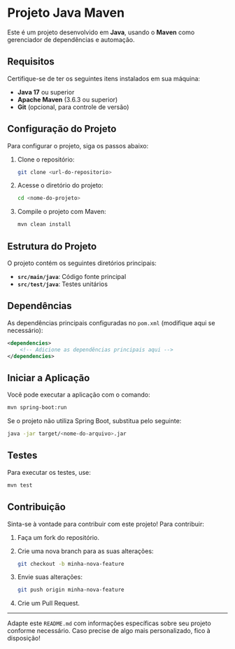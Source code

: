# Projeto Java Maven

Este é um projeto desenvolvido em **Java**, usando o **Maven** como gerenciador de dependências e automação.

## Requisitos

Certifique-se de ter os seguintes itens instalados em sua máquina:

- **Java 17** ou superior
- **Apache Maven** (3.6.3 ou superior)
- **Git** (opcional, para controle de versão)

## Configuração do Projeto

Para configurar o projeto, siga os passos abaixo:

1. Clone o repositório:
   ```bash
   git clone <url-do-repositorio>
   ```
2. Acesse o diretório do projeto:
   ```bash
   cd <nome-do-projeto>
   ```
3. Compile o projeto com Maven:
   ```bash
   mvn clean install
   ```

## Estrutura do Projeto

O projeto contém os seguintes diretórios principais:

- **`src/main/java`**: Código fonte principal
- **`src/test/java`**: Testes unitários

## Dependências

As dependências principais configuradas no `pom.xml` (modifique aqui se necessário):

```xml
<dependencies>
    <!-- Adicione as dependências principais aqui -->
</dependencies>
```

## Iniciar a Aplicação

Você pode executar a aplicação com o comando:

```bash
mvn spring-boot:run
```

Se o projeto não utiliza Spring Boot, substitua pelo seguinte:

```bash
java -jar target/<nome-do-arquivo>.jar
```

## Testes

Para executar os testes, use:

```bash
mvn test
```

## Contribuição

Sinta-se à vontade para contribuir com este projeto! Para contribuir:

1. Faça um fork do repositório.
2. Crie uma nova branch para as suas alterações:
   ```bash
   git checkout -b minha-nova-feature
   ```
3. Envie suas alterações:
   ```bash
   git push origin minha-nova-feature
   ```

4. Crie um Pull Request.

---

Adapte este `README.md` com informações específicas sobre seu projeto conforme necessário.
Caso precise de algo mais personalizado, fico à disposição!
